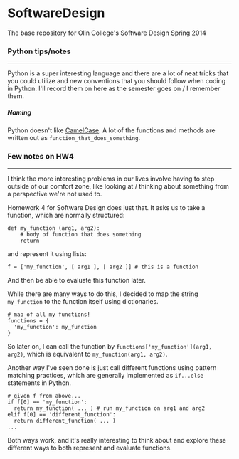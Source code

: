SoftwareDesign
==============

The base repository for Olin College's Software Design Spring 2014

### Python tips/notes
-----------------
Python is a super interesting language and there are a lot of neat tricks that you could utilize and new conventions that you should follow when coding in Python. I'll record them on here as the semester goes on / I remember them.

##### Naming
Python doesn't like [CamelCase](http://en.wikipedia.org/wiki/Camelcase). A lot of the functions and methods are written out as `function_that_does_something`.


### Few notes on HW4
-----------------
I think the more interesting problems in our lives involve having to step outside of our comfort zone, like looking at / thinking about something from a perspective we're not used to.

Homework 4 for Software Design does just that. It asks us to take a function, which are normally structured:
```
def my_function (arg1, arg2): 
    # body of function that does something
    return
```
and represent it using lists:
```
f = ['my_function', [ arg1 ], [ arg2 ]] # this is a function
```
And then be able to evaluate this function later.

While there are many ways to do this, I decided to map the string `my_function` to the function itself using dictionaries.
```
# map of all my functions!
functions = {
  'my_function': my_function
}
```
So later on, I can call the function by `functions['my_function'](arg1, arg2)`, which is equivalent to `my_function(arg1, arg2)`.

Another way I've seen done is just call different functions using pattern matching practices, which are generally implemented as `if...else` statements in Python.
```
# given f from above...
if f[0] == 'my_function':
  return my_function( ... ) # run my_function on arg1 and arg2
elif f[0] == 'different_function':
  return different_function( ... ) 
...
```
Both ways work, and it's really interesting to think about and explore these different ways to both represent and evaluate functions.

